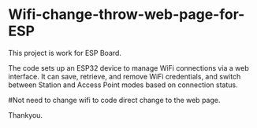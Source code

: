 # Wifi-change-throw-web-page-for-ESP
This project is work for ESP Board.

The code sets up an ESP32 device to manage WiFi connections via a web interface. It can save, retrieve, and remove WiFi credentials, and switch between Station and Access Point modes based on connection status.

#Not need to change wifi to code direct change to the web page.

Thankyou.
